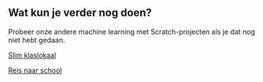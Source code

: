 ## Wat kun je verder nog doen?

Probeer onze andere machine learning met Scratch-projecten als je dat nog niet hebt gedaan.

[Slim klaslokaal](https://projects.raspberrypi.org/en/projects/smart-classroom)

[Reis naar school](https://projects.raspberrypi.org/en/projects/journey-to-school)